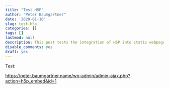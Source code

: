 ```yaml
---
title: "Test H5P"
author: "Peter Baumgartner"
date: '2020-01-10'
slug: test-h5p
categories: []
tags: []
lastmod: null
description: This post tests the integration of H5P into static webpages.
disable_comments: yes
draft: yes
---
```


Test:

https://peter.baumgartner.name/wp-admin/admin-ajax.php?action=h5p_embed&id=1



